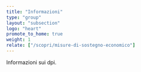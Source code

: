 ```yaml
---
title: "Informazioni"
type: "group"
layout: "subsection"
logo: "heart"
promote_to_home: true
weight: 1
relate: ["/scopri/misure-di-sostegno-economico"]
---
```


Informazioni sui dpi.
